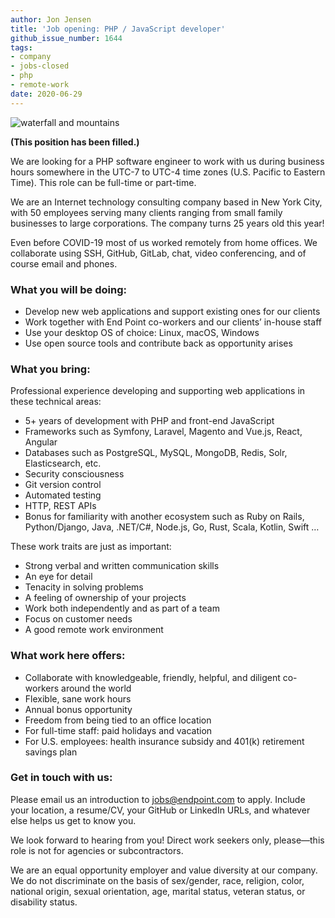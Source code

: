 ```yaml
---
author: Jon Jensen
title: 'Job opening: PHP / JavaScript developer'
github_issue_number: 1644
tags:
- company
- jobs-closed
- php
- remote-work
date: 2020-06-29
---
```


<img src="/blog/2020/06/job-php-javascript-developer/20200518-194421-sm.jpg" alt="waterfall and mountains" />

<!-- Photo by Jon Jensen -->

**(This position has been filled.)**

We are looking for a PHP software engineer to work with us during business hours somewhere in the UTC-7 to UTC-4 time zones (U.S. Pacific to Eastern Time). This role can be full-time or part-time.

We are an Internet technology consulting company based in New York City, with 50 employees serving many clients ranging from small family businesses to large corporations. The company turns 25 years old this year!  

Even before COVID-19 most of us worked remotely from home offices. We collaborate using SSH, GitHub, GitLab, chat, video conferencing, and of course email and phones.

### What you will be doing:

- Develop new web applications and support existing ones for our clients
- Work together with End Point co-workers and our clients’ in-house staff 
- Use your desktop OS of choice: Linux, macOS, Windows
- Use open source tools and contribute back as opportunity arises

### What you bring:

Professional experience developing and supporting web applications in these technical areas:

- 5+ years of development with PHP and front-end JavaScript
- Frameworks such as Symfony, Laravel, Magento and Vue.js, React, Angular
- Databases such as PostgreSQL, MySQL, MongoDB, Redis, Solr, Elasticsearch, etc.
- Security consciousness
- Git version control
- Automated testing
- HTTP, REST APIs
- Bonus for familiarity with another ecosystem such as Ruby on Rails, Python/​Django, Java, .NET/​C#, Node.js, Go, Rust, Scala, Kotlin, Swift …

These work traits are just as important:

- Strong verbal and written communication skills
- An eye for detail
- Tenacity in solving problems
- A feeling of ownership of your projects
- Work both independently and as part of a team
- Focus on customer needs
- A good remote work environment

### What work here offers:

- Collaborate with knowledgeable, friendly, helpful, and diligent co-workers around the world
- Flexible, sane work hours
- Annual bonus opportunity
- Freedom from being tied to an office location
- For full-time staff: paid holidays and vacation
- For U.S. employees: health insurance subsidy and 401(k) retirement savings plan

### Get in touch with us:

Please email us an introduction to [jobs@endpoint.com](mailto:jobs@endpoint.com) to apply. Include your location, a resume/​CV, your GitHub or LinkedIn URLs, and whatever else helps us get to know you.

We look forward to hearing from you! Direct work seekers only, please—​this role is not for agencies or subcontractors.

We are an equal opportunity employer and value diversity at our company. We do not discriminate on the basis of sex/​gender, race, religion, color, national origin, sexual orientation, age, marital status, veteran status, or disability status.

<script type="application/ld+json">
{
  "@context": "http://schema.org/",
  "@type": "JobPosting",
  "title": "Seeking a PHP developer",
  "description": "<p>We are looking for a PHP software engineer to work with us during business hours somewhere in the UTC-7 to UTC-4 time zones (U.S. Pacific to Eastern Time). This role can be full-time or part-time.</p> <p>We are an Internet technology consulting company based in New York City, with 50 employees serving many clients ranging from small family businesses to large corporations. The company turns 25 years old this year!</p> <p>Even before COVID-19 most of us worked remotely from home offices. We collaborate using SSH, GitHub, GitLab, chat, video conferencing, and of course email and phones.</p> <p>What you will be doing:</p> <ul> <li>Develop new web applications and support existing ones for our clients</li> <li>Work together with End Point co-workers and our clients’ in-house staff</li> <li>Use your desktop OS of choice: Linux, macOS, Windows</li> <li>Use open source tools and contribute back as opportunity arises</li> </ul> <p>What you bring:</p> <p>Professional experience developing and supporting web applications with these technical attributes:</p> <ul> <li>5–7 years of development with PHP and front-end JavaScript</li> <li>Frameworks such as Symfony, Laravel, Magento and Vue.js, React, Angular</li> <li>Databases such as PostgreSQL, MySQL, MongoDB, Redis, Solr, Elasticsearch, etc.</li> <li>Security consciousness</li> <li>Git version control</li> <li>Automated testing</li> <li>HTTP, REST APIs</li> <li>Bonus for familiarity with another back-end ecosystem such as Ruby on Rails, Python/Django, Java, .NET/C#, Node.js, Go, Rust, Scala, Kotlin, Swift …</li> </ul> <p>These work traits are just as important:</p> <ul> <li>Strong verbal and written communication skills</li> <li>A good remote work environment</li> <li>An eye for detail</li> <li>Tenacity in solving problems</li> <li>A feeling of ownership of your projects</li> <li>Work both independently and as part of a team</li> <li>Focus on customer needs</li> </ul> <p>What work here offers:</p> <ul> <li>Collaborate with knowledgeable, friendly, and diligent co-workers around the world</li> <li>Flexible, sane work hours</li> <li>Annual bonus opportunity</li> <li>Freedom from being tied to an office location</li> <li>For full-time staff: paid holidays and vacation</li> <li>For U.S. employees: health insurance subsidy and 401(k) retirement savings plan</li> </ul> <p>Get in touch with us:</p> <p>Please email us an introduction to <a href=\"mailto:jobs@endpoint.com\">jobs@endpoint.com</a> to apply. Include your location, a resume/CV, your GitHub or LinkedIn URLs, and whatever else helps us get to know you.</p> <p>We look forward to hearing from you! Direct work seekers only, please—this role is not for agencies or subcontractors.</p> <p>We are an equal opportunity employer and value diversity at our company. We do not discriminate on the basis of sex/gender, race, religion, color, national origin, sexual orientation, age, marital status, veteran status, or disability status.</p>",
  "identifier": {
    "@type": "PropertyValue",
    "name": "End Point Corporation",
    "value": "php-202006"
  },
  "datePosted": "2020-06-29",
  "validThrough": "2020-07-31",
  "employmentType": ["FULL_TIME", "CONTRACTOR", "PART_TIME"],
  "hiringOrganization": {
    "@type": "Organization",
    "name": "End Point Corporation",
    "sameAs": "https://www.endpoint.com/blog/2020/06/job-php-javascript-developer",
    "logo": "https://www.endpoint.com/images/favicon.ico"
  },
  "jobLocationType": "TELECOMMUTE",
  "applicantLocationRequirements": {
      "@type": "Country",
      "name": ["Canada", "United States", "Mexico"]
  }
}
</script>
